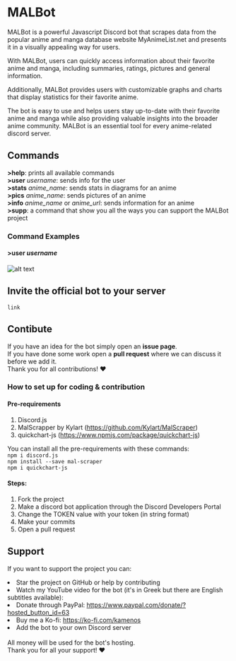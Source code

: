 # MALBot
MALBot is a powerful Javascript Discord bot that scrapes data 
from the popular anime and manga database website MyAnimeList.net and presents it in a visually
appealing way for users.

With MALBot, users can quickly access information about their favorite 
anime and manga, including summaries, ratings, pictures and general information. 

Additionally, MALBot provides users with customizable graphs and charts that display statistics 
for their favorite anime.

The bot is easy to use and helps users stay up-to-date with their favorite anime and manga 
while also providing valuable insights into the broader anime community.
MALBot is an essential tool for every anime-related discord server.


## Commands

**>help**: prints all available commands <br>
**>user** _username_: sends info for the user <br>
**>stats** _anime_name_: sends stats in diagrams for an anime <br>
**>pics** _anime_name_: sends pictures of an anime <br>
**>info** _anime_name_ or _anime_url_: sends information for an anime <br>
**>supp**: a command that show you all the ways you can support the MALBot project

### Command Examples

#### **>user** _username_

![alt text](https://github.com/[StavrosNik4]/[MALBot]/blob/[main]/examples/user_1.png?raw=true)

## Invite the official bot to your server
``link``

## Contibute

If you have an idea for the bot simply open an **issue page**. <br>
If you have done some work open a **pull request** where we can discuss it 
before we add it. <br>
Thank you for all contributions! :heart:

### How to set up for coding & contribution

#### Pre-requirements
1. Discord.js
2. MalScrapper by Kylart (https://github.com/Kylart/MalScraper)
3. quickchart-js (https://www.npmjs.com/package/quickchart-js)

You can install all the pre-requirements with these commands: <br>
```npm i discord.js``` <br>
```npm install --save mal-scraper``` <br>
```npm i quickchart-js``` <br>

#### Steps:
1. Fork the project 
2. Make a discord bot application through the Discord Developers Portal
3. Change the TOKEN value with your token (in string format)
4. Make your commits
5. Open a pull request 

## Support

If you want to support the project you can:
    <li>Star the project on GitHub or help by contributing</li>
    <li>Watch my YouTube video for the bot (it's in Greek but there are English subtitles available): </li>
    <li>Donate through PayPal: https://www.paypal.com/donate/?hosted_button_id=63 </li>
    <li>Buy me a Ko-fi: https://ko-fi.com/kamenos </li>
    <li>Add the bot to your own Discord server</li>
<br>
All money will be used for the bot's hosting. <br>
Thank you for all your support! :heart: